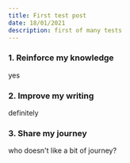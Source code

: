 ```yaml
---
title: First test post
date: 18/01/2021
description: first of many tests
---
```


### 1. Reinforce my knowledge

yes

### 2. Improve my writing

definitely

### 3. Share my journey

who doesn't like a bit of journey?
